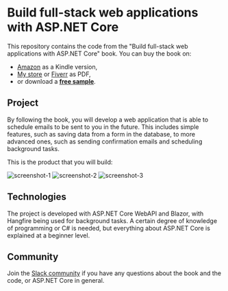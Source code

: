 # Build full-stack web applications with ASP.NET Core

This repository contains the code from the "Build full-stack web applications with ASP.NET Core" book. You can buy the book on:
- [Amazon](https://www.amazon.com/dp/B084VB9P2H) as a Kindle version, 
- [My store](https://mirceateodoroprea.selz.com/item/5e4a4cc6701f5d0a74c4901a) or [Fiverr](https://www.fiverr.com/s2/ef3a4d937e) as PDF,
- or download a [**free sample**](https://mirceaoprea.net/wp-content/uploads/2020/02/Full-stack-ASP.NET-Core-sample.pdf).

## Project

By following the book, you will develop a web application that is able to schedule emails to be sent to you in the future. This includes simple features, such as saving data from a form in the database, to more advanced ones, such as sending confirmation emails and scheduling background tasks.

This is the product that you will build:

![screenshot-1](https://i.imgur.com/EELLd7W.png)
![screenshot-2](https://i.imgur.com/0ZZqoMt.png)
![screenshot-3](https://i.imgur.com/T08i4Bi.png)

## Technologies

The project is developed with ASP.NET Core WebAPI and Blazor, with Hangfire being used for background tasks. A certain degree of knowledge of programming or C# is needed, but everything about ASP.NET Core is explained at a beginner level. 

## Community

Join the [Slack community](https://join.slack.com/t/fullstackaspnetcore/shared_invite/enQtOTM1NzcxNTg0MDY1LTBlZmQ3NDlmZTYwNzljMmU0YzAyMDA4OWZiNTc1NjMzMjU5YjM3N2I2Njg3ZGZlZDQ4ZGNkY2E1YzU3NGFkOTg) if you have any questions about the book and the code, or ASP.NET Core in general.  
